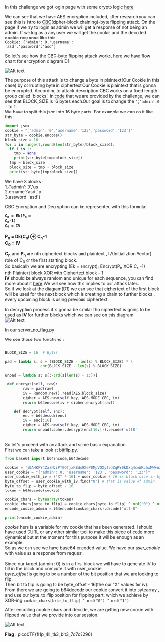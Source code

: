 In this challenge we got login page with some crypto logic <a href="https://github.com/DejanJS/picoCTF-Writeups/blob/master/13.Secure%20Logon/server_noflag.py">here</a>  

We can see that we have AES encryption included, after research you can see this is intro to <a href="https://en.wikipedia.org/wiki/Block_cipher_mode_of_operation">CBC</a>(cipher-block chaining)-byte flipping attack.
On the page if we try to login as admin we will get a response of not being an admin. If we log as a any user we will get the cookie and the decoded cookie response like this <br><code>Cookie: {'admin': 0,'username': 'asd','password':'asd'}</code>    

So let's see how the CBC-byte flipping attack works, here we have flow chart for encryption diagram D1:  


![Alt text](https://github.com/DejanJS/picoCTF-Writeups/blob/master/13.Secure%20Logon/encrypt.jpg)  

The purpose of this attack is to change a byte in plaintext(Our Cookie in this case) by corrupting byte in ciphertext.Our Cookie is plaintext that is gonna be encrypted. According to attack description CBC works on a fixed length group called 'blocks'. In <a href="https://github.com/DejanJS/picoCTF-Writeups/blob/master/13.Secure%20Logon/server_noflag.py">code</a> that we are provided by the challenge, we can see that BLOCK_SIZE is 16 bytes each.Our goal is to change the <code>'{'admin':0 '</code> to 1.  
We have to split this json into 16 byte parts.
For example we can do it like this:  

```python
import json
cookie = "{'admin':'0','username':'123','password':'123'}"
str_byte = cookie.encode()
block_size = 16
for i in range(1,round(len(str_byte)/block_size)):
  if i is 1:
    tmp = None
    print(str_byte[tmp:block_size])
  tmp = block_size
  block_size = tmp + block_size
  print(str_byte[tmp:block_size])  
```

We have 3 blocks :  
1.{'admin':'0','us  
2.ername':'asd','p<br>
3.assword':'asd'}<br>

CBC Encryption and Decryption can be represented with this formula:  

<code><b>C<sub>n</sub> = Ek(P<sub>n</sub> ⊕ C<sub>n</sub>-1)</b></code>  
<code><b>C<sub>0</sub> = IV </b></code>    
<br>
<b>P<sub>n</sub> = Dk(C<sub>n</sub>) ⊕ C<sub>n</sub>-1<br>
C<sub>0</sub> = IV </b>

<b>C<sub>n</sub></b> and <b>P<sub>n</sub></b> are nth ciphertext blocks and plaintext , IV(Initializtion Vector) role of C<sub>0</sub> or the first starting block.
<br>So basically we are encrypting (Ek = encrypt); Encrypt(P<sub>n</sub> XOR C<sub>n</sub> -1)<br>
nth Plaintext block XOR with Ciphertext block - 1<br>
<b>IV</b> should be always random and unique for each sequence, you can find more about it <a href="https://en.wikipedia.org/wiki/Initialization_vector">here</a>.We will see how this implies to our attack later..  
So if we look at the diagram(D1) we can see that ciphertext of the first block will be used for the next block which is creating a chain to further blocks , every upcoming block is using previous ciphertext.<br>  
In decryption process it is gonna be similar tho ciphertext is going to be used as <b>IV</b> for further blocks which we can see on this diagram.
<br>
![Alt text](https://github.com/DejanJS/picoCTF-Writeups/blob/master/13.Secure%20Logon/decrypt.jpg)  

In our <a href='https://github.com/DejanJS/picoCTF-Writeups/blob/master/13.Secure%20Logon/server_noflag.py'>server_no_flag.py </a>  

We see those two functions :  

```python

BLOCK_SIZE = 16  # Bytes

pad = lambda s: s + (BLOCK_SIZE - len(s) % BLOCK_SIZE) * \
                chr(BLOCK_SIZE - len(s) % BLOCK_SIZE)
                
unpad = lambda s: s[:-ord(s[len(s) - 1:])]

 def encrypt(self, raw):
        raw = pad(raw)
        iv = Random.new().read(AES.block_size)
        cipher = AES.new(self.key, AES.MODE_CBC, iv)
        return b64encode(iv + cipher.encrypt(raw))

    def decrypt(self, enc):
        enc = b64decode(enc)
        iv = enc[:16]
        cipher = AES.new(self.key, AES.MODE_CBC, iv)
        return unpad(cipher.decrypt(enc[16:])).decode('utf8')
```
<br>
So let's proceed with an attack and some basic explanation. <br>
First we can take a look at <a href="https://github.com/DejanJS/picoCTF-Writeups/blob/master/13.Secure%20Logon/bitflip.py">bitflip.py</a>.  

```python
from base64 import b64encode,b64decode

cookie = 'p0AHKFY4ZazN2iPT0OfjxKBdo9XeP0MpVQXyfodZqRY0kDxq4coWRLhxMW+nZw3shqk4FmTSizeTayEoXYZp6f8YI/aneFp/g8jbsQrXMqE='
user_cookie = "{'admin': 0, 'username': '123', 'password': '123'}"
user_cookie_with_iv = ("X" * 16) + user_cookie # 16 is block size in bytes
byte_offset = user_cookie_with_iv.find("0") # that is value of admin 
byte_to_flip = byte_offset - 16
token = b64decode(cookie)

cookie_chars = bytearray(token)
cookie_chars[byte_to_flip] = cookie_chars[byte_to_flip] ^ ord("0") ^ ord("1")
encode_cookie_admin = b64encode(cookie_chars).decode("utf-8")

print(encode_cookie_admin)  
```
<var>cookie</var> here is a variable for my cookie that has been generated. I should have used CURL or any other similar tool to make this piece of code more dynamical but at the moment for this purpose it will be enough as an example.<br>So as we can see we have base64 encoded value. We have our <var>user_cookie</var> with value  as a response from request.<br>  
Since our target (admin : 0) is in a first block we will have to generate IV to fill in the block and compute it with user_cookie.<br>
<var>byte_offset</var> is going to be a number of the bit position that we are looking to flip. <br>Then bit to flip is going to be byte_offset - 16(the our "X" values for iv).<br> From there we are going to b64decode our cookie convert it into bytearray , and use our byte_to_flip position for flipping part, which we achieve by XOR-ing <code>cookie_chars[byte_to_flip] ^ ord("0") ^ ord("1")</code>  

After encoding cookie chars and decode, we are getting new cookie with flipped value that we provide into our session.

![Alt text](https://github.com/DejanJS/picoCTF-Writeups/blob/master/13.Secure%20Logon/flag.png)

<b>Flag</b> :  picoCTF{fl1p_4ll_th3_bit3_7d7c2296}
